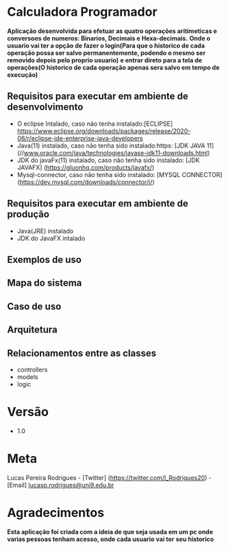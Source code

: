 # Calculadora Programador
**Aplicação desenvolvida para efetuar as quatro operações aritimeticas e conversoes de numeros: Binarios, Decimais e Hexa-decimais.**
**Onde o usuario vai ter a opção de fazer o login(Para que o historico de cada operação possa ser salvo permanentemente, podendo o mesmo ser removido depois pelo proprio usuario)**
**e entrar direto para a tela de operações(O historico de cada operação apenas sera salvo em tempo de execução)**
## Requisitos para executar em ambiente de desenvolvimento
- O eclipse Intalado, caso não tenha instalado:[ECLIPSE] https://www.eclipse.org/downloads/packages/release/2020-06/r/eclipse-ide-enterprise-java-developers
- Java(11) instalado, caso não tenha sido instalado:https: [JDK JAVA 11] (//www.oracle.com/java/technologies/javase-jdk11-downloads.html)
- JDK do javaFx(11) instalado, caso não tenha sido instalado: [JDK JAVAFX] (https://gluonhq.com/products/javafx/)
- Mysql-connector, caso não tenha sido instalado: [MYSQL CONNECTOR] (https://dev.mysql.com/downloads/connector/j/)

## Requisitos para executar em ambiente de produção
- Java(JRE) instalado
- JDK do JavaFX intalado

## Exemplos de uso

## Mapa do sistema


## Caso de uso


## Arquitetura 


## Relacionamentos entre as classes

- controllers
- models
- logic

# Versão
- 1.0

# Meta
Lucas Pereira Rodrigues - [Twitter] (https://twitter.com/l_Rodrigues20) - [Email] lucasp.rodrigues@uni9.edu.br

# Agradecimentos
**Esta aplicação foi criada com a ideia de que seja usada em um pc onde varias pessoas tenham acesso, onde cada usuario vai ter**
**seu historico**

	
